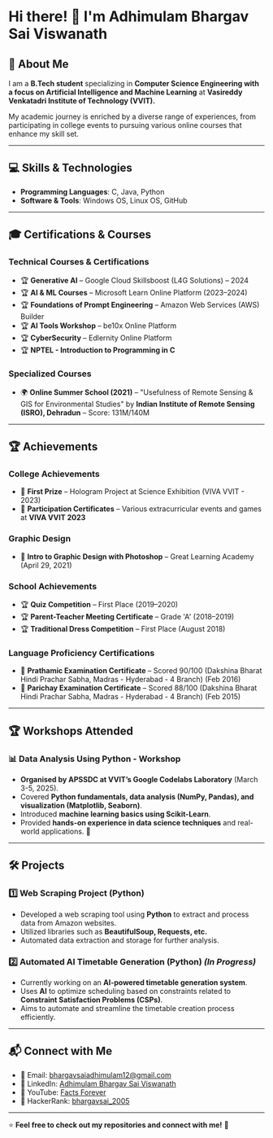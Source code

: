 # Hi there! 👋 I'm Adhimulam Bhargav Sai Viswanath

## 🚀 About Me
I am a **B.Tech student** specializing in **Computer Science Engineering with a focus on Artificial Intelligence and Machine Learning** at **Vasireddy Venkatadri Institute of Technology (VVIT).**

My academic journey is enriched by a diverse range of experiences, from participating in college events to pursuing various online courses that enhance my skill set.

---

## 💻 Skills & Technologies
- **Programming Languages**: C, Java, Python  
- **Software & Tools**: Windows OS, Linux OS, GitHub  

---

## 🎓 Certifications & Courses
### **Technical Courses & Certifications**
- 🏆 **Generative AI** – Google Cloud Skillsboost (L4G Solutions) – 2024  
- 🏆 **AI & ML Courses** – Microsoft Learn Online Platform (2023–2024)  
- 🏆 **Foundations of Prompt Engineering** – Amazon Web Services (AWS) Builder  
- 🏆 **AI Tools Workshop** – be10x Online Platform  
- 🏆 **CyberSecurity** – Edlernity Online Platform  
- 🏆 **NPTEL - Introduction to Programming in C**  

### **Specialized Courses**
- 🌍 **Online Summer School (2021)** – "Usefulness of Remote Sensing & GIS for Environmental Studies" by **Indian Institute of Remote Sensing (ISRO), Dehradun** – Score: 131M/140M  

---

## 🏆 Achievements
### **College Achievements**
- 🏅 **First Prize** – Hologram Project at Science Exhibition (VIVA VVIT - 2023)  
- 🎉 **Participation Certificates** – Various extracurricular events and games at **VIVA VVIT 2023**  

### **Graphic Design**
- 🎨 **Intro to Graphic Design with Photoshop** – Great Learning Academy (April 29, 2021)  

### **School Achievements**
- 🏆 **Quiz Competition** – First Place (2019–2020)  
- 🏆 **Parent-Teacher Meeting Certificate** – Grade 'A' (2018–2019)  
- 🏆 **Traditional Dress Competition** – First Place (August 2018)  

### **Language Proficiency Certifications**
- 🏅 **Prathamic Examination Certificate** – Scored 90/100 (Dakshina Bharat Hindi Prachar Sabha, Madras - Hyderabad - 4 Branch) (Feb 2016)  
- 🏅 **Parichay Examination Certificate** – Scored 88/100 (Dakshina Bharat Hindi Prachar Sabha, Madras - Hyderabad - 4 Branch) (Feb 2015)  

---

## 🏆 Workshops Attended  

### 📊 Data Analysis Using Python - Workshop  
- **Organised by APSSDC at VVIT’s Google Codelabs Laboratory** (March 3-5, 2025).  
- Covered **Python fundamentals, data analysis (NumPy, Pandas), and visualization (Matplotlib, Seaborn)**.  
- Introduced **machine learning basics using Scikit-Learn**.  
- Provided **hands-on experience in data science techniques** and real-world applications. 🚀  

---

## 🛠 Projects

### 1️⃣ Web Scraping Project (Python)  
- Developed a web scraping tool using **Python** to extract and process data from Amazon websites.  
- Utilized libraries such as **BeautifulSoup, Requests, etc.**  
- Automated data extraction and storage for further analysis.  

### 2️⃣ Automated AI Timetable Generation (Python) *(In Progress)*  
- Currently working on an **AI-powered timetable generation system**.  
- Uses **AI** to optimize scheduling based on constraints related to **Constraint Satisfaction Problems (CSPs)**.  
- Aims to automate and streamline the timetable creation process efficiently.  

---

## 📬 Connect with Me
- 📧 Email: [bhargavsaiadhimulam12@gmail.com](mailto:bhargavsaiadhimulam12@gmail.com)  
- 🔗 LinkedIn: [Adhimulam Bhargav Sai Viswanath](https://www.linkedin.com/in/adhimulambhargavsaiviswanath/)  
- 🎥 YouTube: [Facts Forever](https://www.youtube.com/@factsforever4974)  
- 🏅 HackerRank: [bhargavsai_2005](https://www.hackerrank.com/profile/bhargavsai_2005)  

---

⭐ **Feel free to check out my repositories and connect with me!** 🚀
